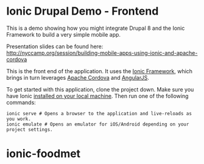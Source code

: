 Ionic Drupal Demo - Frontend
============================

This is a demo showing how you might integrate Drupal 8 and the Ionic Framework to build a very simple mobile app.  

Presentation slides can be found here: http://nyccamp.org/session/building-mobile-apps-using-ionic-and-apache-cordova

This is the front end of the application.  It uses the [Ionic Framework](http://ionicframework.com/), which brings in turn leverages [Apache Cordova](https://cordova.apache.org/) and [AngularJS](https://angularjs.org/).

To get started with this application, clone the project down.  Make sure you have Ionic [installed on your local machine](http://ionicframework.com/docs/guide/installation.html).  Then run one of the following commands:

```
ionic serve # Opens a browser to the application and live-reloads as you work.
ionic emulate # Opens an emulator for iOS/Android depending on your project settings.
```
# ionic-foodmet
